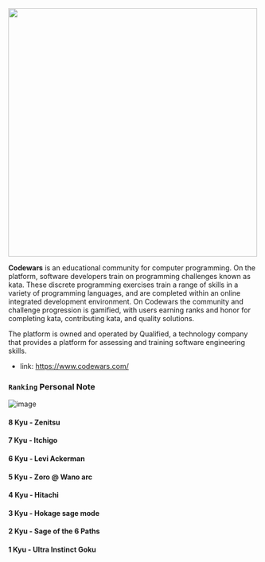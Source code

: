  <img src="https://w7.pngwing.com/pngs/477/603/png-transparent-codewars-button-icon.png"  width="500">
 
**Codewars** is an educational community for computer programming. On the platform, software developers train on programming challenges known as kata. These discrete programming exercises train a range of skills in a variety of programming languages, and are completed within an online integrated development environment. On Codewars the community and challenge progression is gamified, with users earning ranks and honor for completing kata, contributing kata, and quality solutions.

The platform is owned and operated by Qualified, a technology company that provides a platform for assessing and training software engineering skills.

- link: https://www.codewars.com/

### `Ranking` Personal Note
![image](https://user-images.githubusercontent.com/99033220/170620011-982ff804-0a2a-4252-84cc-e30fed6a53d1.png)

#### 8 Kyu - Zenitsu 
#### 7 Kyu - Itchigo 
#### 6 Kyu - Levi Ackerman
#### 5 Kyu - Zoro @ Wano arc
#### 4 Kyu - Hitachi
#### 3 Kyu - Hokage sage mode
#### 2 Kyu - Sage of the 6 Paths
#### 1 Kyu - Ultra Instinct Goku

